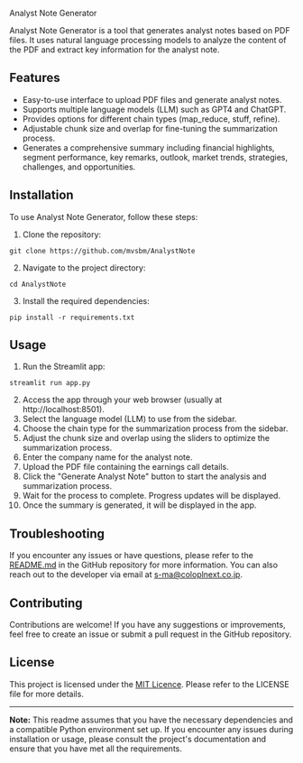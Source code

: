 Analyst Note Generator

  Analyst Note Generator is a tool that generates analyst notes based on PDF files. It uses natural language processing models to analyze the content of the PDF and extract key information for the analyst note.

## Features

- Easy-to-use interface to upload PDF files and generate analyst notes.
- Supports multiple language models (LLM) such as GPT4 and ChatGPT.
- Provides options for different chain types (map_reduce, stuff, refine).
- Adjustable chunk size and overlap for fine-tuning the summarization process.
- Generates a comprehensive summary including financial highlights, segment performance, key remarks, outlook, market trends, strategies, challenges, and opportunities.

## Installation

To use Analyst Note Generator, follow these steps:

1. Clone the repository:

```shell
git clone https://github.com/mvsbm/AnalystNote
```

2. Navigate to the project directory:

```shell
cd AnalystNote
```

3. Install the required dependencies:

```shell
pip install -r requirements.txt
```

## Usage

1. Run the Streamlit app:

```shell
streamlit run app.py
```

2. Access the app through your web browser (usually at http://localhost:8501).
3. Select the language model (LLM) to use from the sidebar.
4. Choose the chain type for the summarization process from the sidebar.
5. Adjust the chunk size and overlap using the sliders to optimize the summarization process.
6. Enter the company name for the analyst note.
7. Upload the PDF file containing the earnings call details.
8. Click the "Generate Analyst Note" button to start the analysis and summarization process.
9. Wait for the process to complete. Progress updates will be displayed.
10. Once the summary is generated, it will be displayed in the app.

## Troubleshooting

If you encounter any issues or have questions, please refer to the [README.md](https://github.com/mvsbm/AnalystNote) in the GitHub repository for more information. You can also reach out to the developer via email at s-ma@coloplnext.co.jp.

## Contributing

Contributions are welcome! If you have any suggestions or improvements, feel free to create an issue or submit a pull request in the GitHub repository.

## License

This project is licensed under the [MIT Licence](https://opensource.org/licenses/mit). Please refer to the LICENSE file for more details.

---

**Note:** This readme assumes that you have the necessary dependencies and a compatible Python environment set up. If you encounter any issues during installation or usage, please consult the project's documentation and ensure that you have met all the requirements.
```
```
